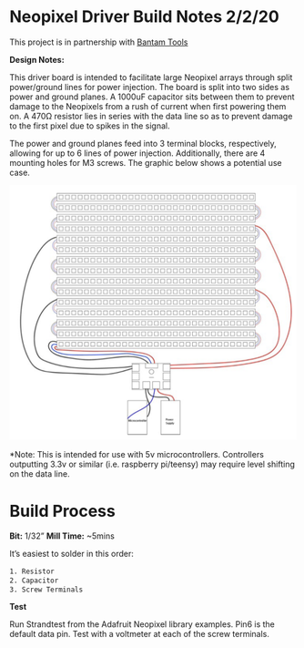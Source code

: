 # Neopixel Driver Build Notes 2/2/20

This project is in partnership with [Bantam Tools](https://www.bantamtools.com)

**Design Notes:**

This driver board is intended to facilitate large Neopixel arrays through split power/ground lines for power injection.  The board is split into two sides as power and ground planes.  A 1000uF capacitor sits between them to prevent damage to the Neopixels from a rush of current when first powering them on.  A 470Ω resistor lies in series with the data line so as to prevent damage to the first pixel due to spikes in the signal.

The power and ground planes feed into 3 terminal blocks, respectively, allowing for up to 6 lines of power injection.  Additionally, there are 4 mounting holes for M3 screws. The graphic below shows a potential use case.

![](https://github.com/jps723/neopixelDriver/blob/master/images/diagram.png)

*Note: This is intended for use with 5v microcontrollers.  Controllers outputting 3.3v or similar (i.e. raspberry pi/teensy) may require level shifting on the data line.

# Build Process
**Bit:** 1/32”
**Mill Time:** ~5mins

It’s easiest to solder in this order:
```
1. Resistor
2. Capacitor
3. Screw Terminals
```

**Test**

Run Strandtest from the Adafruit Neopixel library examples.  Pin6 is the default data pin.  Test with a voltmeter at each of the screw terminals.  
